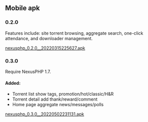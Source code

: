 <ArticleTopAd></ArticleTopAd>

## Mobile apk

### 0.2.0

Features include: site torrent browsing, aggregate search, one-click attendance, and downloader management.

[nexusphp_0.2.0__20220315225627.apk](/downloads/nexusphp_0.2.0__20220315225627.apk)

### 0.3.0
Require NexusPHP 1.7.

#### Added:
- Torrent list show tags, promotion/hot/classic/H&R 
- Torrent detail add thank/reward/comment
- Home page aggregate news/messages/polls

[nexusphp_0.3.0__20220502231131.apk](/downloads/nexusphp_0.3.0__20220502231131.apk)